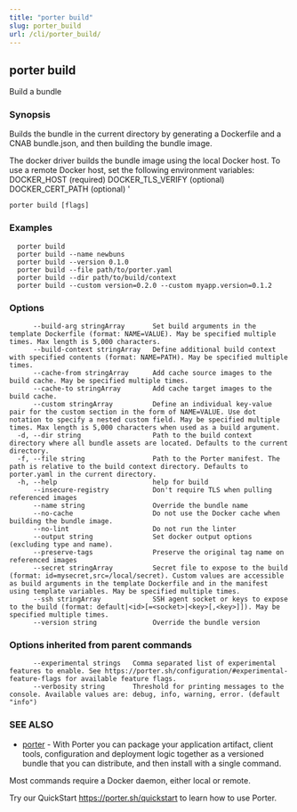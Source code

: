 ```yaml
---
title: "porter build"
slug: porter_build
url: /cli/porter_build/
---
```

## porter build

Build a bundle

### Synopsis

Builds the bundle in the current directory by generating a Dockerfile and a CNAB bundle.json, and then building the bundle image.

The docker driver builds the bundle image using the local Docker host. To use a remote Docker host, set the following environment variables:
  DOCKER_HOST (required)
  DOCKER_TLS_VERIFY (optional)
  DOCKER_CERT_PATH (optional)
'


```
porter build [flags]
```

### Examples

```
  porter build
  porter build --name newbuns
  porter build --version 0.1.0
  porter build --file path/to/porter.yaml
  porter build --dir path/to/build/context
  porter build --custom version=0.2.0 --custom myapp.version=0.1.2

```

### Options

```
      --build-arg stringArray       Set build arguments in the template Dockerfile (format: NAME=VALUE). May be specified multiple times. Max length is 5,000 characters.
      --build-context stringArray   Define additional build context with specified contents (format: NAME=PATH). May be specified multiple times.
      --cache-from stringArray      Add cache source images to the build cache. May be specified multiple times.
      --cache-to stringArray        Add cache target images to the build cache.
      --custom stringArray          Define an individual key-value pair for the custom section in the form of NAME=VALUE. Use dot notation to specify a nested custom field. May be specified multiple times. Max length is 5,000 characters when used as a build argument.
  -d, --dir string                  Path to the build context directory where all bundle assets are located. Defaults to the current directory.
  -f, --file string                 Path to the Porter manifest. The path is relative to the build context directory. Defaults to porter.yaml in the current directory.
  -h, --help                        help for build
      --insecure-registry           Don't require TLS when pulling referenced images
      --name string                 Override the bundle name
      --no-cache                    Do not use the Docker cache when building the bundle image.
      --no-lint                     Do not run the linter
      --output string               Set docker output options (excluding type and name).
      --preserve-tags               Preserve the original tag name on referenced images
      --secret stringArray          Secret file to expose to the build (format: id=mysecret,src=/local/secret). Custom values are accessible as build arguments in the template Dockerfile and in the manifest using template variables. May be specified multiple times.
      --ssh stringArray             SSH agent socket or keys to expose to the build (format: default|<id>[=<socket>|<key>[,<key>]]). May be specified multiple times.
      --version string              Override the bundle version
```

### Options inherited from parent commands

```
      --experimental strings   Comma separated list of experimental features to enable. See https://porter.sh/configuration/#experimental-feature-flags for available feature flags.
      --verbosity string       Threshold for printing messages to the console. Available values are: debug, info, warning, error. (default "info")
```

### SEE ALSO

* [porter](/cli/porter/)	 - With Porter you can package your application artifact, client tools, configuration and deployment logic together as a versioned bundle that you can distribute, and then install with a single command.

Most commands require a Docker daemon, either local or remote.

Try our QuickStart https://porter.sh/quickstart to learn how to use Porter.


